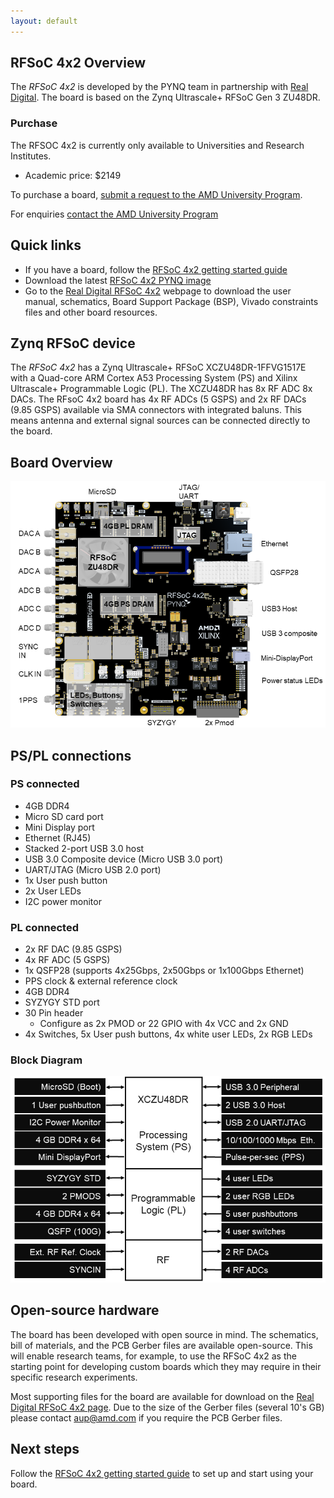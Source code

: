 ```yaml
---
layout: default
---
```


## RFSoC 4x2 Overview

The *RFSoC 4x2* is developed by the PYNQ team in partnership with [Real Digital](https://www.realdigital.org/). The board is based on the Zynq Ultrascale+ RFSoC Gen 3 ZU48DR.

### Purchase

The RFSOC 4x2 is currently only available to Universities and Research Institutes. 

* Academic price: $2149

To purchase a board, [submit a request to the AMD University Program](https://www.amd.com/en/corporate/university-program/aup-boards/rfsoc4x2.html#Purchasing_at_academic_price). 

For enquiries [contact the AMD University Program](mailto:aup@amd.com)

## Quick links

* If you have a board, follow the [RFSoC 4x2 getting started guide](rfsoc_4x2_getting_started.html)
* Download the latest [RFSoC 4x2 PYNQ image](http://www.pynq.io/board.html)
* Go to the [Real Digital RFSoC 4x2](https://www.realdigital.org/hardware/rfsoc-4x2) webpage to download the user manual, schematics, Board Support Package (BSP), Vivado constraints files and other board resources.

## Zynq RFSoC device

The *RFSoC 4x2* has a Zynq Ultrascale+ RFSoC XCZU48DR-1FFVG1517E with a Quad-core ARM Cortex A53 Processing System (PS) and Xilinx Ultrascale+ Programmable Logic (PL). The XCZU48DR has 8x RF ADC 8x DACs. The RFsoC 4x2 board has 4x RF ADCs (5 GSPS) and 2x RF DACs (9.85 GSPS) available via SMA connectors with integrated baluns. This means antenna and external signal sources can be connected directly to the board.

## Board Overview

![](./images/board_overview.png)

## PS/PL connections

### PS connected

* 4GB DDR4
* Micro SD card port
* Mini Display port
* Ethernet (RJ45)
* Stacked 2-port USB 3.0 host
* USB 3.0 Composite device (Micro USB 3.0 port)
* UART/JTAG (Micro USB 2.0 port)
* 1x User push button
* 2x User LEDs
* I2C power monitor

### PL connected

* 2x RF DAC (9.85 GSPS)
* 4x RF ADC (5 GSPS)
* 1x QSFP28 (supports 4x25Gbps, 2x50Gbps or 1x100Gbps Ethernet)
* PPS clock & external reference clock
* 4GB DDR4
* SYZYGY STD port
* 30 Pin header
  * Configure as 2x PMOD or 22 GPIO with 4x VCC and 2x GND
* 4x Switches, 5x User push buttons, 4x white user LEDs, 2x RGB LEDs

### Block Diagram

![](./images/block_diagram.png)

## Open-source hardware

The board has been developed with open source in mind. The schematics, bill of materials, and the PCB Gerber files are available open-source. This will enable
research teams, for example, to use the RFSoC 4x2 as the starting point for developing custom boards which they may require in their specific research experiments.

Most supporting files for the board are available for download on the [Real Digital RFSoC 4x2 page](https://www.realdigital.org/hardware/rfsoc-4x2). Due to the size of the Gerber files (several 10's GB) please contact [aup@amd.com](mailto:aup@amd.com) if you require the PCB Gerber files.

## Next steps

Follow the [RFSoC 4x2 getting started guide](rfsoc_4x2_getting_started.html) to set up and start using your board.
